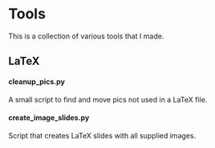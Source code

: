# Tools

This is a collection of various tools that I made.

## LaTeX

#### cleanup_pics.py

A small script to find and move pics not used in a LaTeX file.


#### create_image_slides.py

Script that creates LaTeX slides with all supplied images.

